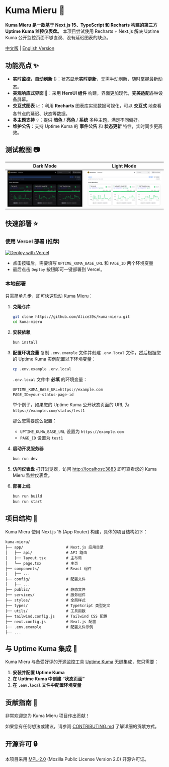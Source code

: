 # Kuma Mieru :traffic_light:

**Kuma Mieru 是一款基于 Next.js 15、TypeScript 和 Recharts 构建的第三方 Uptime Kuma 监控仪表盘。** 本项目尝试使用 Recharts + Next.js 解决 Uptime Kuma 公开监控页面不够直观、没有延迟图表的缺点。

[中文版](README.zh.md) | [English Version](README.md)

## 功能亮点 :sparkles:

- **实时监控，自动刷新** :arrows_clockwise:：状态显示**实时更新**，无需手动刷新，随时掌握最新动态。
- **美观响应式界面** :art:：采用 **HeroUI 组件** 构建，界面更加现代，**完美适配**各种设备屏幕。
- **交互式图表** :chart_with_upwards_trend:：利用 **Recharts** 图表库实现数据可视化，可以 **交互式** 地查看各节点的延迟、状态等数据。
- **多主题支持** :bulb:：提供 **暗色** / **亮色** / **系统** 多种主题，满足不同偏好。
- **维护公告**：支持 Uptime Kuma 的 **事件公告** 和 **状态更新** 特性，实时同步更高效。

## 测试截图 :camera:

| Dark Mode                            | Light Mode                             |
| ------------------------------------ | -------------------------------------- |
| ![Dark Mode](./docs/v1.0.0-dark.png) | ![Light Mode](./docs/v1.0.0-light.png) |

## 快速部署 :star:

### 使用 Vercel 部署 (推荐)

[![Deploy with Vercel](https://vercel.com/button)](https://vercel.com/new/clone?repository-url=https%3A%2F%2Fgithub.com%2Falice39s%2Fkuma-mieru.git&env=UPTIME_KUMA_BASE_URL,PAGE_ID)

- 点击按钮后，需要填写 `UPTIME_KUMA_BASE_URL` 和 `PAGE_ID` 两个环境变量
- 最后点击 `Deploy` 按钮即可一键部署到 Vercel。

### 本地部署

只需简单几步，即可快速启动 Kuma Mieru：

1. **克隆仓库**

   ```bash
   git clone https://github.com/Alice39s/kuma-mieru.git
   cd kuma-mieru
   ```

2. **安装依赖**

   ```bash
   bun install
   ```

3. **配置环境变量**
   复制 `.env.example` 文件并创建 `.env.local` 文件，然后根据您的 Uptime Kuma 实例配置以下环境变量：

   ```bash
   cp .env.example .env.local
   ```

   `.env.local` 文件中 **必填** 的环境变量：

   ```
   UPTIME_KUMA_BASE_URL=https://example.com
   PAGE_ID=your-status-page-id
   ```

   举个例子，如果您的 Uptime Kuma 公开状态页面的 URL 为
   `https://example.com/status/test1`

   那么您需要这么配置：

   - `UPTIME_KUMA_BASE_URL` 设置为 `https://example.com`
   - `PAGE_ID` 设置为 `test1`

4. **启动开发服务器**

   ```bash
   bun run dev
   ```

5. **访问仪表盘**
   打开浏览器，访问 [http://localhost:3883](http://localhost:3883) 即可查看您的 Kuma Mieru 监控仪表盘。

6. **部署上线**

   ```bash
   bun run build
   bun run start
   ```

## 项目结构 :file_folder:

Kuma Mieru 使用 Next.js 15 (App Router) 构建，具体的项目结构如下：

```
kuma-mieru/
├── app/                   # Next.js 应用目录
│   ├── api/               # API 路由
│   ├── layout.tsx         # 主布局
│   └── page.tsx           # 主页
├── components/            # React 组件
│   ├── ...
├── config/                # 配置文件
│   ├── ...
├── public/                # 静态文件
├── services/              # 服务组件
├── styles/                # 全局样式
├── types/                 # TypeScript 类型定义
├── utils/                 # 工具函数
├── tailwind.config.js     # Tailwind CSS 配置
├── next.config.js         # Next.js 配置
├── .env.example           # 配置文件示例
├── ...
```

## 与 Uptime Kuma 集成 :link:

Kuma Mieru 与备受好评的开源监控工具 [Uptime Kuma](https://github.com/louislam/uptime-kuma) 无缝集成，您只需要：

1. **安装并配置 Uptime Kuma**
2. **在 Uptime Kuma 中创建 “状态页面”**
3. **在 `.env.local` 文件中配置环境变量**

## 贡献指南 :handshake:

非常欢迎您为 Kuma Mieru 项目作出贡献！

如果您有任何想法或建议，请参阅 [CONTRIBUTING.md](CONTRIBUTING.md) 了解详细的贡献方式。

## 开源许可 :lock:

本项目采用 [MPL-2.0](LICENSE) (Mozilla Public License Version 2.0) 开源许可证。
